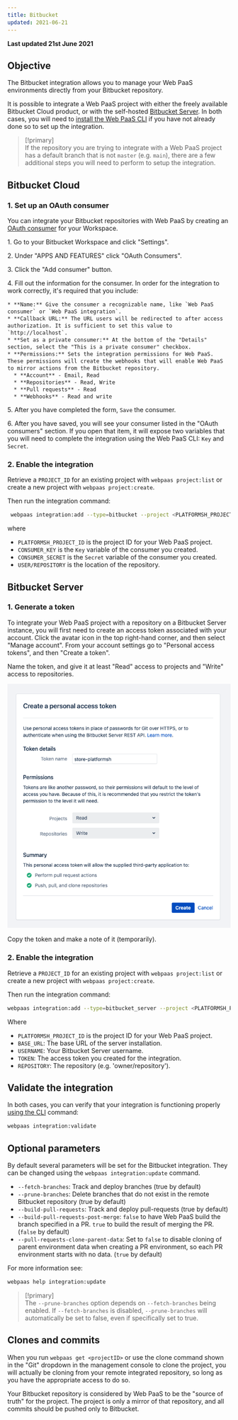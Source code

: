 ```yaml
---
title: Bitbucket
updated: 2021-06-21
---
```


**Last updated 21st June 2021**


## Objective  

The Bitbucket integration allows you to manage your Web PaaS environments directly from your Bitbucket repository.

It is possible to integrate a Web PaaS project with either the freely available Bitbucket Cloud product, or with the self-hosted [Bitbucket Server](https://confluence.atlassian.com/bitbucketserver/). In both cases, you will need to [install the Web PaaS CLI](/pages/web_cloud/web_paas_powered_by_platform_sh/development-cli#installation) if you have not already done so to set up the integration.

> [!primary]  
> If the repository you are trying to integrate with a Web PaaS project has a default branch that is not `master` (e.g. `main`), there are a few additional steps you will need to perform to setup the integration.
> 

## Bitbucket Cloud

### 1. Set up an OAuth consumer

You can integrate your Bitbucket repositories with Web PaaS by creating an [OAuth consumer](https://confluence.atlassian.com/bitbucket/oauth-on-bitbucket-cloud-238027431.html) for your Workspace.

1\. Go to your Bitbucket Workspace and click "Settings".

2\. Under "APPS AND FEATURES" click "OAuth Consumers".

3\. Click the "Add consumer" button.

4\. Fill out the information for the consumer. In order for the integration to work correctly, it's required that you include:

    * **Name:** Give the consumer a recognizable name, like `Web PaaS consumer` or `Web PaaS integration`.
    * **Callback URL:** The URL users will be redirected to after access authorization. It is sufficient to set this value to `http://localhost`.
    * **Set as a private consumer:** At the bottom of the "Details" section, select the "This is a private consumer" checkbox.
    * **Permissions:** Sets the integration permissions for Web PaaS. These permissions will create the webhooks that will enable Web PaaS to mirror actions from the Bitbucket repository.
      * **Account** - Email, Read
      * **Repositories** - Read, Write
      * **Pull requests** - Read
      * **Webhooks** - Read and write
5\. After you have completed the form, `Save` the consumer.

6\. After you have saved, you will see your consumer listed in the "OAuth consumers" section. If you open that item, it will expose two variables that you will need to complete the integration using the Web PaaS CLI: `Key` and `Secret`.


### 2. Enable the integration

Retrieve a `PROJECT_ID` for an existing project with `webpaas project:list` or create a new project with `webpaas project:create`.

Then run the integration command:

```bash
 webpaas integration:add --type=bitbucket --project <PLATFORMSH_PROJECT_ID> --key <CONSUMER_KEY> --secret <CONSUMER_SECRET> --repository <USER>/<REPOSITORY>
```

where

* `PLATFORMSH_PROJECT_ID` is the project ID for your Web PaaS project.
* `CONSUMER_KEY` is the `Key` variable of the consumer you created.
* `CONSUMER_SECRET` is the `Secret` variable of the consumer you created.
* `USER/REPOSITORY` is the location of the repository.

## Bitbucket Server

### 1. Generate a token

To integrate your Web PaaS project with a repository on a Bitbucket Server instance, you will first need to create an access token associated with your account. Click the avatar icon in the top right-hand corner, and then select "Manage account". From your account settings go to "Personal access tokens", and then "Create a token".

Name the token, and give it at least "Read" access to projects and "Write" access to repositories.

![Bitbucket server token](images/bitbucket_server.png "0.3")

Copy the token and make a note of it (temporarily).

### 2. Enable the integration

Retrieve a `PROJECT_ID` for an existing project with `webpaas project:list` or create a new project with `webpaas project:create`.

Then run the integration command:

```bash
webpaas integration:add --type=bitbucket_server --project <PLATFORMSH_PROJECT_ID> --base-url=<BASE_URL> --username=<USERNAME> --token=<TOKEN> --repository=<REPOSITORY>
```

Where

* `PLATFORMSH_PROJECT_ID` is the project ID for your Web PaaS project.
* `BASE_URL`: The base URL of the server installation.
* `USERNAME`: Your Bitbucket Server username.
* `TOKEN`: The access token you created for the integration.
* `REPOSITORY`: The repository  (e.g. 'owner/repository').

## Validate the integration

In both cases, you can verify that your integration is functioning properly [using the CLI](/pages/web_cloud/web_paas_powered_by_platform_sh/integrations-overview#validating-integrations) command:

```bash
webpaas integration:validate
```

## Optional parameters

By default several parameters will be set for the Bitbucket integration. They can be changed using the `webpaas integration:update` command.

* `--fetch-branches`: Track and deploy branches (true by default)
* `--prune-branches`: Delete branches that do not exist in the remote Bitbucket repository (true by default)
* `--build-pull-requests`: Track and deploy pull-requests (true by default)
* `--build-pull-requests-post-merge`: `false` to have Web PaaS build the branch specified in a PR. `true` to build the result of merging the PR.  (`false` by default)
* `--pull-requests-clone-parent-data`: Set to `false` to disable cloning of parent environment data when creating a PR environment, so each PR environment starts with no data. (`true` by default)

For more information see:

```bash
webpaas help integration:update
```

> [!primary]  
> The `--prune-branches` option depends on `--fetch-branches` being enabled. If `--fetch-branches` is disabled, `--prune-branches` will automatically be set to false, even if specifically set to true.
> 

## Clones and commits

When you run `webpaas get <projectID>` or use the clone command shown in the "Git" dropdown in the management console to clone the project, you will actually be cloning from your remote integrated repository, so long as you have the appropriate access to do so. 

Your Bitbucket repository is considered by Web PaaS to be the "source of truth" for the project. The project is only a mirror of that repository, and all commits should be pushed only to Bitbucket.
